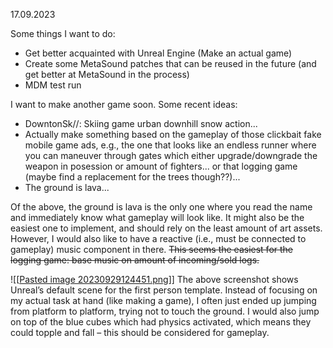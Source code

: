 17.09.2023

Some things I want to do:
- Get better acquainted with Unreal Engine (Make an actual game)
- Create some MetaSound patches that can be reused in the future (and get better at MetaSound in the process)
- MDM test run

I want to make another game soon. Some recent ideas:
- DowntonSk//: Skiing game urban downhill snow action...
- Actually make something based on the gameplay of those clickbait fake mobile game ads, e.g., the one that looks like an endless runner where you can maneuver through gates which either upgrade/downgrade the weapon in posession or amount of fighters... or that logging game (maybe find a replacement for the trees though??)...
- The ground is lava...

Of the above, the ground is lava is the only one where you read the name and immediately know what gameplay will look like. It might also be the easiest one to implement, and should rely on the least amount of art assets. However, I would also like to have a reactive (i.e., must be connected to gameplay) music component in there. ~~This seems the easiest for the logging game: base music on amount of incoming/sold logs.~~

![[[Pasted image 20230929124451.png](https://github.com/Videon/secretsonline/blob/main/reflections/Pasted%20image%2020230929124451.png)]]
The above screenshot shows Unreal’s default scene for the first person template. Instead of focusing on my actual task at hand (like making a game), I often just ended up jumping from platform to platform, trying not to touch the ground. I would also jump on top of the blue cubes which had physics activated, which means they could topple and fall – this should be considered for gameplay.
